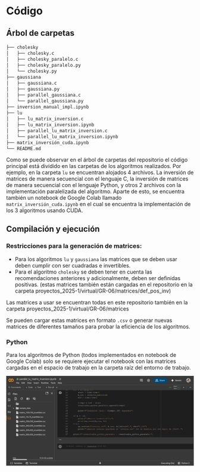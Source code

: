 # Código

## Árbol de carpetas

```text
├── cholesky
│   ├── cholesky.c
│   ├── cholesky_paralelo.c
│   ├── cholesky_paralelo.py
│   └── cholesky.py
├── gaussiana
│   ├── gaussiana.c
│   ├── gaussiana.py
│   ├── parallel_gaussiana.c
│   └── parallel_gaussiana.py
├── inversion_manual_impl.ipynb
├── lu
│   ├── lu_matrix_inversion.c
│   ├── lu_matrix_inversion.ipynb
│   ├── parallel_lu_matrix_inversion.c
│   └── parallel_lu_matrix_inversion.ipynb
├── matrix_inversión_cuda.ipynb
└── README.md
```


Como se puede observar en el árbol de carpetas del repositorio el código principal está dividido en las carpetas de los algoritmos realizados. Por ejemplo, en la carpeta `lu` se encuentran alojados 4 archivos. La inversión de matrices de manera secuencial con el lenguaje C, la inversión de matrices de manera secuencial con el lenguaje Python, y otros 2 archivos con la implementación paralelizada del algoritmo. 
Aparte de esto, se encuentra también un notebook de Google Colab llamado `matrix_inversión_cuda.ipynb` en el cual se encuentra la implementación de los 3 algoritmos usando CUDA. 

## Compilación y ejecución

### Restricciones para la generación de matrices:
- Para los algoritmos `lu` y `gaussiana` las matrices que se deben usar deben cumplir con ser cuadradas e invertibles.
- Para el algoritmo `cholesky` se deben tener en cuenta las recomendaciones anteriores y adicionalmente, deben ser definidas positivas. (estas matrices también están cargadas en el repositorio en la carpeta proyectos_2025-1/virtual/GR-06/matrices/def_pos_inv)

Las matrices a usar se encuentran todas en este repositorio también en la carpeta proyectos_2025-1/virtual/GR-06/matrices

Se pueden cargar estas matrices en formato `.csv` o generar nuevas matrices de diferentes tamaños para probar la eficiencia de los algoritmos. 

### Python
Para los algoritmos de Python (todos implementados en notebook de Google Colab) solo se requiere ejecutar el notebook con las matrices cargadas en el espacio de trabajo en la carpeta raíz del entorno de trabajo. 

![Carga de matrices en Python](../img/carga_matrices_python.png)

